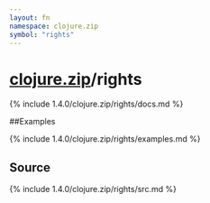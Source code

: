 ```yaml
---
layout: fn
namespace: clojure.zip
symbol: "rights"
---
```


# [clojure.zip](../)/rights

{% include 1.4.0/clojure.zip/rights/docs.md %}

##Examples

{% include 1.4.0/clojure.zip/rights/examples.md %}
## Source
{% include 1.4.0/clojure.zip/rights/src.md %}

